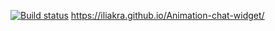 [![Build status](https://ci.appveyor.com/api/projects/status/rlpa7pcggg6xrjxl?svg=true)](https://ci.appveyor.com/project/Ilya/animation-chat-widget)
https://iliakra.github.io/Animation-chat-widget/
